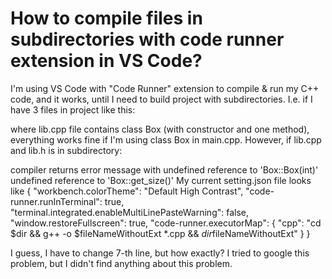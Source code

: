 
# How to compile files in subdirectories with code runner extension in VS Code?

I'm using VS Code with "Code Runner" extension to compile & run my C++ code, and it works, until I need to build project with subdirectories. I.e. if I have 3 files in project like this:

where lib.cpp file contains class Box (with constructor and one method), everything works fine if I'm using class Box in main.cpp.
However, if lib.cpp and lib.h is in subdirectory:

compiler returns error message with
undefined reference to 'Box::Box(int)'
undefined reference to 'Box::get_size()'
My current setting.json file looks like
{
    "workbench.colorTheme": "Default High Contrast",
    "code-runner.runInTerminal": true,
    "terminal.integrated.enableMultiLinePasteWarning": false,
    "window.restoreFullscreen": true,
    "code-runner.executorMap": {
        "cpp": "cd $dir && g++ -o $fileNameWithoutExt *.cpp && $dir$fileNameWithoutExt"
    }
}

I guess, I have to change 7-th line, but how exactly?
I tried to google this problem, but I didn't find anything about this problem.

        